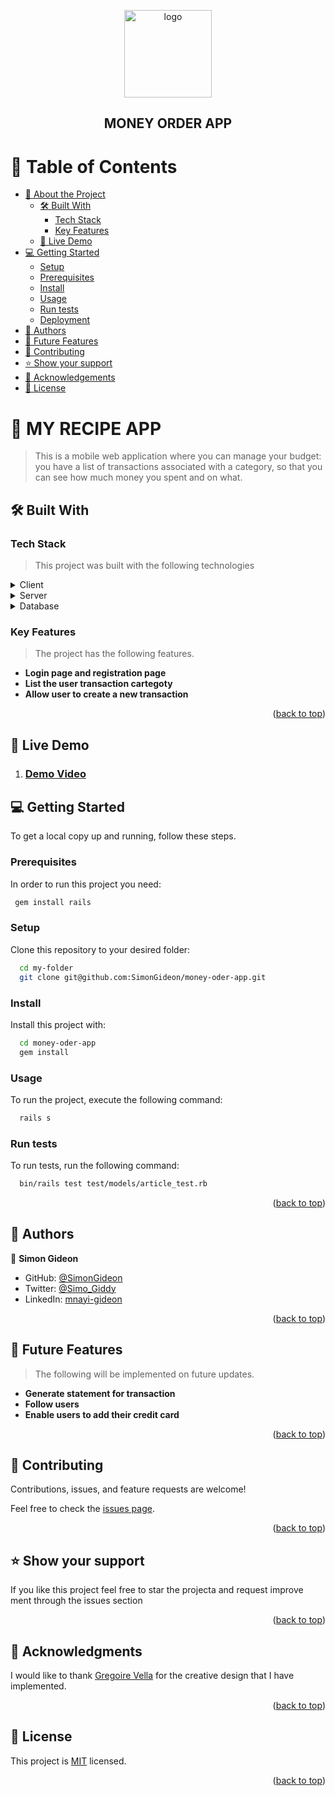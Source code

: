 <a name="readme-top"></a>

<div align="center">
 <img src="https://github.com/SimonGideon/money-order-app/assets/61404403/2cf28045-3ca6-4e92-b85f-cee42520fb17" alt="logo" width="140"  height="auto" />
  <h2><b>MONEY ORDER APP</b></h2>


</div>


<!-- TABLE OF CONTENTS -->

# 📗 Table of Contents

- [📖 About the Project](#about-project)
  - [🛠 Built With](#built-with)
    - [Tech Stack](#tech-stack)
    - [Key Features](#key-features)
  - [🚀 Live Demo](#live-demo)
- [💻 Getting Started](#getting-started)
  - [Setup](#setup)
  - [Prerequisites](#prerequisites)
  - [Install](#install)
  - [Usage](#usage)
  - [Run tests](#run-tests)
  - [Deployment](#triangular_flag_on_post-deployment)
- [👥 Authors](#authors)
- [🔭 Future Features](#future-features)
- [🤝 Contributing](#contributing)
- [⭐️ Show your support](#support)
- [🙏 Acknowledgements](#acknowledgements)
- [📝 License](#license)

<!-- PROJECT DESCRIPTION -->

# 📖 MY RECIPE APP <a name="about-project"></a>

> This is a mobile web application where you can manage your budget: you have a list of transactions associated with a category, so that you can see how much money you spent and on what.

## 🛠 Built With <a name="built-with"></a>

### Tech Stack <a name="tech-stack"></a>
> This project was built with the following technologies
<details>
  <summary>Client</summary>
  <ul>
    <li><a href="https://javascript.org/">Javascript</a></li>
  </ul>
</details>

<details>
  <summary>Server</summary>
  <ul>
    <li><a href="https://ruby.com/">Ruby on Rails</a></li>
  </ul>
</details>

<details>
<summary>Database</summary>
  <ul>
    <li><a href="https://www.postgresql.org/">PostgreSQL</a></li>
  </ul>
</details>

<!-- Features -->

### Key Features <a name="key-features"></a>

> The project has the following features.

- **Login page and registration page**
- **List the user transaction cartegoty**
- **Allow user to create a new transaction**

<p align="right">(<a href="#readme-top">back to top</a>)</p>




## 🚀 Live Demo <a name="live-demo"></a>
1. ### [Demo Video](https://youtu.be/001trgndMac)
<!-- LIVE 
> Add a link to your deployed project.

- [Live Demo Link](https://yourdeployedapplicationlink.com)
-[Live view](https://money-order-app.onrender.com)

<p align="right">(<a href="#readme-top">back to top</a>)</p> -->

<!-- GETTING STARTED -->

## 💻 Getting Started <a name="getting-started"></a>

To get a local copy up and running, follow these steps.

### Prerequisites

In order to run this project you need:

<!--
Example command:
--->
```sh
 gem install rails
```
 

### Setup

Clone this repository to your desired folder:



```sh
  cd my-folder
  git clone git@github.com:SimonGideon/money-oder-app.git
```

### Install

Install this project with:


```sh
  cd money-oder-app
  gem install
```

### Usage

To run the project, execute the following command:


```sh
  rails s
```

### Run tests

To run tests, run the following command:

```sh
  bin/rails test test/models/article_test.rb
```


<p align="right">(<a href="#readme-top">back to top</a>)</p>

<!-- AUTHORS -->

## 👥 Authors <a name="authors"></a>

👤 **Simon Gideon**

- GitHub: [@SimonGideon](https://github.com/SimonGideon)
- Twitter: [@Simo_Giddy](https://twitter.com/Simo_Giddy)
- LinkedIn: [mnayi-gideon](https://linkedin.com/in/mnayi-gideon)

<p align="right">(<a href="#readme-top">back to top</a>)</p>

<!-- FUTURE FEATURES -->

## 🔭 Future Features <a name="future-features"></a>

> The following will be implemented on future updates.

-  **Generate statement for transaction**
-  **Follow users**
- **Enable users to add their credit card**

<p align="right">(<a href="#readme-top">back to top</a>)</p>

<!-- CONTRIBUTING -->

## 🤝 Contributing <a name="contributing"></a>

Contributions, issues, and feature requests are welcome!

Feel free to check the [issues page](../../issues/).

<p align="right">(<a href="#readme-top">back to top</a>)</p>

<!-- SUPPORT -->

## ⭐️ Show your support <a name="support"></a>

If you like this project feel free to star the projecta and request improve ment through the issues section

<p align="right">(<a href="#readme-top">back to top</a>)</p>

<!-- ACKNOWLEDGEMENTS -->

## 🙏 Acknowledgments <a name="acknowledgements"></a>

I would like to thank [Gregoire Vella](https://www.behance.net/gregoirevella) for the creative design that I have implemented.

<p align="right">(<a href="#readme-top">back to top</a>)</p>

<!-- LICENSE -->

## 📝 License <a name="license"></a>

This project is [MIT](./LICENSE) licensed.

<p align="right">(<a href="#readme-top">back to top</a>)</p>
